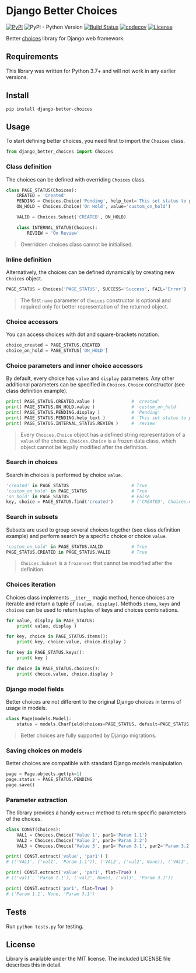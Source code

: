 # Django Better Choices

[![PyPI](https://img.shields.io/pypi/v/django-better-choices)](https://pypi.org/project/django-better-choices)
![PyPI - Python Version](https://img.shields.io/pypi/pyversions/django-better-choices)
[![Build Status](https://travis-ci.org/lokhman/django-better-choices.svg?branch=master)](https://travis-ci.org/lokhman/django-better-choices)
[![codecov](https://codecov.io/gh/lokhman/django-better-choices/branch/master/graph/badge.svg)](https://codecov.io/gh/lokhman/django-better-choices)
[![License](https://img.shields.io/badge/license-MIT-blue.svg)](LICENSE)

Better [choices](https://docs.djangoproject.com/en/3.0/ref/models/fields/#choices) library for Django web framework.

## Requirements
This library was written for Python 3.7+ and will not work in any earlier versions.

## Install

    pip install django-better-choices
    
## Usage
To start defining better choices, you need first to import the `Choices` class.
```python
from django_better_choices import Choices
```

### Class definition
The choices can be defined with overriding `Choices` class.
```python
class PAGE_STATUS(Choices):
    CREATED = 'Created'
    PENDING = Choices.Choice('Pending', help_text='This set status to pending')
    ON_HOLD = Choices.Choice('On Hold', value='custom_on_hold')

    VALID = Choices.Subset('CREATED', ON_HOLD)

    class INTERNAL_STATUS(Choices):
        REVIEW = 'On Review'
```
> Overridden choices class cannot be initialised.

### Inline definition
Alternatively, the choices can be defined dynamically by creating new `Choices` object.
```python
PAGE_STATUS = Choices('PAGE_STATUS', SUCCESS='Success', FAIL='Error')
```
> The first `name` parameter of `Choices` constructor is optional and required only for better representation
> of the returned object.

### Choice accessors
You can access choices with dot and square-brackets notation.
```python
choice_created = PAGE_STATUS.CREATED
choice_on_hold = PAGE_STATUS['ON_HOLD']
```

### Choice parameters and inner choice accessors
By default, every choice has `value` and `display` parameters. Any other additional parameters can be specified
in `Choices.Choice` constructor (see class definition example).
```python
print( PAGE_STATUS.CREATED.value )              # 'created'
print( PAGE_STATUS.ON_HOLD.value )              # 'custom_on_hold'
print( PAGE_STATUS.PENDING.display )            # 'Pending'
print( PAGE_STATUS.PENDING.help_text )          # 'This set status to pending'
print( PAGE_STATUS.INTERNAL_STATUS.REVIEW )     # 'review'
```
> Every `Choices.Choice` object has a defined string representation of a `value` of the choice.
> `Choices.Choice` is a frozen data class, which object cannot be legally modified after the definition.

### Search in choices
Search in choices is performed by choice `value`.
```python
'created' in PAGE_STATUS                        # True
'custom_on_hold' in PAGE_STATUS                 # True
'on_hold' in PAGE_STATUS                        # False
key, choice = PAGE_STATUS.find('created')       # ('CREATED', Choices.Choice)
```

### Search in subsets
Subsets are used to group several choices together (see class definition example) and perform search by a specific
choice or choice `value`.
```python
'custom_on_hold' in PAGE_STATUS.VALID           # True
PAGE_STATUS.CREATED in PAGE_STATUS.VALID        # True
```
> `Choices.Subset` is a `frozenset` that cannot be modified after the definition.

### Choices iteration
Choices class implements `__iter__` magic method, hence choices are iterable and return a tuple of `(value, display)`.
Methods `items`, `keys` and `choices` can be used to return tuples of keys and choices combinations.
```python
for value, display in PAGE_STATUS:
    print( value, display )

for key, choice in PAGE_STATUS.items():
    print( key, choice.value, choice.display )

for key in PAGE_STATUS.keys():
    print( key )

for choice in PAGE_STATUS.choices():
    print( choice.value, choice.display )
```

### Django model fields
Better choices are not different to the original Django choices in terms of usage in models.
```python
class Page(models.Model):
    status = models.CharField(choices=PAGE_STATUS, default=PAGE_STATUS.CREATED)
```
> Better choices are fully supported by Django migrations.

### Saving choices on models
Better choices are compatible with standard Django models manipulation.
```python
page = Page.objects.get(pk=1)
page.status = PAGE_STATUS.PENDING
page.save()
```

### Parameter extraction
The library provides a handy `extract` method to return specific parameters of the choices.
```python
class CONST(Choices):
    VAL1 = Choices.Choice('Value 1', par1='Param 1.1')
    VAL2 = Choices.Choice('Value 2', par2='Param 2.2')
    VAL3 = Choices.Choice('Value 3', par1='Param 3.1', par2='Param 3.2')

print( CONST.extract('value', 'par1') )
# (('VAL1', ('val1', 'Param 1.1')), ('VAL2', ('val2', None)), ('VAL3', ('val3', 'Param 3.1')))

print( CONST.extract('value', 'par1', flat=True) )
# (('val1', 'Param 1.1'), ('val2', None), ('val3', 'Param 3.1'))

print( CONST.extract('par1', flat=True) )
# ('Param 1.1', None, 'Param 3.1')
```

## Tests
Run `python tests.py` for testing.

## License
Library is available under the MIT license. The included LICENSE file describes this in detail.
